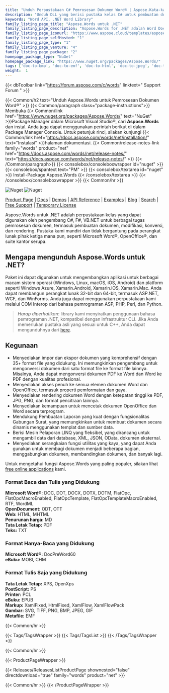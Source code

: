 ```yaml
---
title: "Unduh Perpustakaan C# Pemrosesan Dokumen Word® | Aspose.Kata-kata"
description: "Unduh DLL yang berisi pustaka kelas C# untuk pembuatan dokumen Word®, pengeditan, penggabungan, konversi, rendering, pencetakan, pembuatan laporan melalui .NET API."
keywords: "Word API, .NET Word Library"
family_listing_page_title: "Aspose.Words untuk .NET"
family_listing_page_description: "Aspose.Words for .NET adalah Word Document Processing API canggih yang memungkinkan Anda untuk melakukan berbagai tugas pemrosesan dokumen secara langsung dalam aplikasi Anda."
family_listing_page_iconurl: "https://www.aspose.cloud/templates/aspose/App_Themes/V3/images/words/272x272/aspose_words-for-net.png"
family_listing_page_selfHosted: "1"
family_listing_page_type: "1"
family_listing_page_venture: "4"
family_listing_page_package: "2"
homepage_package_type: "NuGet"
homepage_package_link: "https://www.nuget.org/packages/Aspose.Words/"
tags: ['doc-to-bmp', 'doc-to-emf', 'doc-to-html', 'doc-to-jpeg', 'doc-to-pdf', 'doc-to-png', 'doc-to-postscript', 'doc-to-ps', 'docx-to-epub', 'docx-to-gif', 'docx-to-html', 'docx-to-markdown', 'docx-to-md', 'docx-to-mhtml', 'docx-to-pcl', 'docx-to-pdf', 'word-to-bmp', 'word-to-emf', 'word-to-epub', 'word-to-gif', 'word-to-html', 'word-to-jpeg', 'word-to-markdown', 'word-to-md', 'word-to-mhtml', 'word-to-pcl', 'word-to-pdf', 'word-to-png', 'word-to-postscript', 'word-to-ps']
weight:  1
---
```


{{< dbToolbar link="https://forum.aspose.com/c/words" linktext=" Support Forum " >}}

{{< Common/h2 text="Unduh Aspose.Words untuk Pemrosesan Dokumen Word®"  >}}
{{< Common/paragraph class="package-instructions">}}
Membuka
{{< Common/link href="https://www.nuget.org/packages/Aspose.Words/" text="NuGet"  >}}Package Manager dalam Microsoft Visual Studio®, cari <b>Aspose.Words</b> dan instal. Anda juga dapat menggunakan perintah berikut di dalam Package Manager Console. Untuk petunjuk rinci, silakan kunjungi
{{< Common/link href="https://docs.aspose.com/words/net/installation/" text="Instalasi"  >}}halaman dokumentasi.
{{< Common/release-notes-link family="words" product="net" href="https://docs.aspose.com/words/net/release-notes/" text="https://docs.aspose.com/words/net/release-notes/"  >}}
{{< /Common/paragraph>}}
{{< consolebox/consoleboxwrapper id="nuget" >}}
       {{< consolebox/spantext text="PM" >}}
       {{< consolebox/textarea id="nuget" >}} Install-Package Aspose.Words {{< /consolebox/textarea >}}
{{< /consolebox/consoleboxwrapper >}}
{{< Common/hr >}}

![Nuget](https://img.shields.io/nuget/v/Aspose.Words) ![Nuget](https://img.shields.io/nuget/dt/Aspose.Words?label=nuget%20downloads)

[Product Page](https://products.aspose.com/words/net/) | [Docs](https://docs.aspose.com/words/net/) | [Demos](https://products.aspose.app/words/family) | [API Reference](https://reference.aspose.com/words/net/) | [Examples](https://github.com/aspose-words/Aspose.Words-for-.NET/tree/master/Examples) | [Blog](https://blog.aspose.com/category/words/) | [Search](https://search.aspose.com/) | [Free Support](https://forum.aspose.com/c/words) | [Temporary License](https://purchase.aspose.com/temporary-license)

Aspose.Words untuk .NET adalah perpustakaan kelas yang dapat digunakan oleh pengembang C#, F#, VB.NET untuk berbagai tugas pemrosesan dokumen, termasuk pembuatan dokumen, modifikasi, konversi, dan rendering. Pustaka kami mandiri dan tidak bergantung pada perangkat lunak pihak ketiga mana pun, seperti Microsoft Word®, OpenOffice®, dan suite kantor serupa.

## Mengapa mengunduh Aspose.Words untuk .NET?

Paket ini dapat digunakan untuk mengembangkan aplikasi untuk berbagai macam sistem operasi (Windows, Linux, macOS, iOS, Android) dan platform seperti Windows Azure, Xamarin.Android, Xamarin.iOS, Xamarin.Mac. Anda dapat membangun perangkat lunak 32-bit dan 64-bit, termasuk ASP.NET, WCF, dan WinForms. Anda juga dapat menggunakan perpustakaan kami melalui COM Interop dari bahasa pemrograman ASP, PHP, Perl, dan Python.

> *Harap diperhatikan*: library kami menyiratkan penggunaan bahasa pemrograman .NET, kompatibel dengan infrastruktur CLI. Jika Anda memerlukan pustaka asli yang sesuai untuk C++, Anda dapat mengunduhnya dari [here](https://www.nuget.org/packages/Aspose.Words.Cpp/).

## Kegunaan

- Menyediakan impor dan ekspor dokumen yang komprehensif dengan 35+ format file yang didukung. Ini memungkinkan pengembang untuk mengonversi dokumen dari satu format file ke format file lainnya. Misalnya, Anda dapat mengonversi dokumen PDF ke Word dan Word ke PDF dengan kualitas profesional.
- Menyediakan akses penuh ke semua elemen dokumen Word dan OpenOffice, termasuk properti pemformatan dan gaya.
- Menyediakan rendering dokumen Word dengan ketepatan tinggi ke PDF, JPG, PNG, dan format pencitraan lainnya.
- Menyediakan kemampuan untuk mencetak dokumen OpenOffice dan Word secara terprogram.
- Mendukung Pembuatan Laporan yang kuat dengan fungsionalitas Gabungan Surat, yang memungkinkan untuk membuat dokumen secara dinamis menggunakan templat dan sumber data.
- Berisi Mesin Pelaporan LINQ yang fleksibel, yang dirancang untuk mengambil data dari database, XML, JSON, OData, dokumen eksternal.
- Menyediakan serangkaian fungsi utilitas yang kaya, yang dapat Anda gunakan untuk membagi dokumen menjadi beberapa bagian, menggabungkan dokumen, membandingkan dokumen, dan banyak lagi.

Untuk mengetahui fungsi Aspose.Words yang paling populer, silakan lihat [free online applications](https://products.aspose.app/words/family) kami.


### Format Baca dan Tulis yang Didukung

**Microsoft Word®:** DOC, DOT, DOCX, DOTX, DOTM, FlatOpc, FlatOpcMacroEnabled, FlatOpcTemplate, FlatOpcTemplateMacroEnabled, RTF, WordML\
**OpenDocument:** ODT, OTT\
**Web:** HTML, MHTML\
**Penurunan harga:** MD\
**Tata Letak Tetap:** PDF\
**Teks:** TXT

### Format Hanya-Baca yang Didukung

**Microsoft Word®:** DocPreWord60\
**eBuku:** MOBI, CHM

### Format Tulis Saja yang Didukung

**Tata Letak Tetap:** XPS, OpenXps\
**PostScript:** PS\
**Printer:** PCL\
**eBuku:** EPUB\
**Markup:** XamlFixed, HtmlFixed, XamlFlow, XamlFlowPack\
**Gambar:** SVG, TIFF, PNG, BMP, JPEG, GIF\
**Metafile:** EMF

{{< Common/hr >}}

{{< Tags/TagsWrapper >}}
 {{< Tags/TagsList >}}
{{< /Tags/TagsWrapper >}}

{{< Common/hr >}}

{{< ProductPageWrapper >}}
<!-- ReleasesListProductPage-->
   {{< Releases/ReleasesListProductPage shownested="false"  directdownload="true" family="words" product="net" >}}
<!-- /ReleasesListProductPage-->
{{< Common/hr >}}
{{< /ProductPageWrapper >}}

